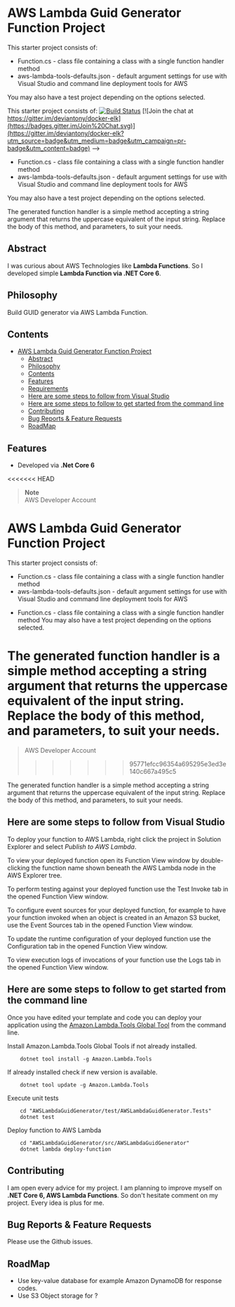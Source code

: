 # AWS Lambda Guid Generator Function Project

This starter project consists of:

- Function.cs - class file containing a class with a single function handler method
- aws-lambda-tools-defaults.json - default argument settings for use with Visual Studio and command line deployment tools for AWS

You may also have a test project depending on the options selected.

This starter project consists of:
[![Build Status](https://github.com/deviantony/docker-elk/workflows/CI/badge.svg?branch=main)](https://github.com/deviantony/docker-elk/actions?query=workflow%3ACI+branch%3Amain)
[![Join the chat at https://gitter.im/deviantony/docker-elk](https://badges.gitter.im/Join%20Chat.svg)](https://gitter.im/deviantony/docker-elk?utm_source=badge&utm_medium=badge&utm_campaign=pr-badge&utm_content=badge) -->

- Function.cs - class file containing a class with a single function handler method
- aws-lambda-tools-defaults.json - default argument settings for use with Visual Studio and command line deployment tools for AWS

You may also have a test project depending on the options selected.

The generated function handler is a simple method accepting a string argument that returns the uppercase equivalent of the input string. Replace the body of this method, and parameters, to suit your needs.

## Abstract

I was curious about AWS Technologies like **Lambda Functions**. So I developed simple **Lambda Function via .NET Core 6**.

## Philosophy

Build GUID generator via AWS Lambda Function.

## Contents

- [AWS Lambda Guid Generator Function Project](#aws-lambda-guid-generator-function-project)
  - [Abstract](#abstract)
  - [Philosophy](#philosophy)
  - [Contents](#contents)
  - [Features](#features)
  - [Requirements](#requirements)
  - [Here are some steps to follow from Visual Studio](#here-are-some-steps-to-follow-from-visual-studio)
  - [Here are some steps to follow to get started from the command line](#here-are-some-steps-to-follow-to-get-started-from-the-command-line)
  - [Contributing](#contributing)
  - [Bug Reports \& Feature Requests](#bug-reports--feature-requests)
  - [RoadMap](#roadmap)

## Features

- Developed via **.Net Core 6**

<<<<<<< HEAD
> **Note** <br />
> AWS Developer Account <br />

# AWS Lambda Guid Generator Function Project

This starter project consists of:
- Function.cs - class file containing a class with a single function handler method
- aws-lambda-tools-defaults.json - default argument settings for use with Visual Studio and command line deployment tools for AWS
* Function.cs - class file containing a class with a single function handler method
You may also have a test project depending on the options selected.

The generated function handler is a simple method accepting a string argument that returns the uppercase equivalent of the input string. Replace the body of this method, and parameters, to suit your needs.
=======
> AWS Developer Account
>>>>>>> 95771efcc96354a695295e3ed3e140c667a495c5

The generated function handler is a simple method accepting a string argument that returns the uppercase equivalent of the input string. Replace the body of this method, and parameters, to suit your needs. 

## Here are some steps to follow from Visual Studio

To deploy your function to AWS Lambda, right click the project in Solution Explorer and select *Publish to AWS Lambda*.

To view your deployed function open its Function View window by double-clicking the function name shown beneath the AWS Lambda node in the AWS Explorer tree.

To perform testing against your deployed function use the Test Invoke tab in the opened Function View window.

To configure event sources for your deployed function, for example to have your function invoked when an object is created in an Amazon S3 bucket, use the Event Sources tab in the opened Function View window.

To update the runtime configuration of your deployed function use the Configuration tab in the opened Function View window.

To view execution logs of invocations of your function use the Logs tab in the opened Function View window.

## Here are some steps to follow to get started from the command line

Once you have edited your template and code you can deploy your application using the [Amazon.Lambda.Tools Global Tool](https://github.com/aws/aws-extensions-for-dotnet-cli#aws-lambda-amazonlambdatools) from the command line.

Install Amazon.Lambda.Tools Global Tools if not already installed.

```
    dotnet tool install -g Amazon.Lambda.Tools
```

If already installed check if new version is available.

```
    dotnet tool update -g Amazon.Lambda.Tools
```

Execute unit tests

```
    cd "AWSLambdaGuidGenerator/test/AWSLambdaGuidGenerator.Tests"
    dotnet test
```

Deploy function to AWS Lambda

```
    cd "AWSLambdaGuidGenerator/src/AWSLambdaGuidGenerator"
    dotnet lambda deploy-function
```

## Contributing

I am open every advice for my project. I am planning to improve myself on **.NET Core 6, AWS Lambda Functions**. So don't hesitate comment on my project. Every idea is plus for me.

## Bug Reports & Feature Requests

Please use the Github issues.

## RoadMap

- Use key-value database for example Amazon DynamoDB for response codes.
- Use S3 Object storage for ?
